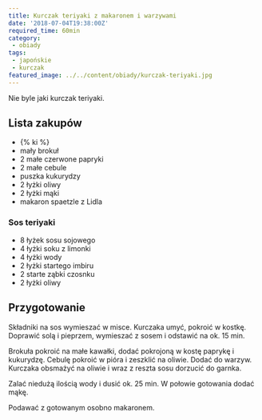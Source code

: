 ```yaml
---
title: Kurczak teriyaki z makaronem i warzywami
date: '2018-07-04T19:38:00Z'
required_time: 60min
category:
 - obiady
tags:
 - japońskie
 - kurczak
featured_image: ../../content/obiady/kurczak-teriyaki.jpg
---
```


Nie byle jaki kurczak teriyaki.

<!-- more -->

## Lista zakupów

 - {% ki %}
 - mały brokuł
 - 2 małe czerwone papryki
 - 2 małe cebule
 - puszka kukurydzy
 - 2 łyżki oliwy
 - 2 łyżki mąki
 - makaron spaetzle z Lidla

 ### Sos teriyaki
 - 8 łyżek sosu sojowego
 - 4 łyżki soku z limonki
 - 4 łyżki wody
 - 2 łyżki startego imbiru
 - 2 starte ząbki czosnku
 - 2 łyżki oliwy

## Przygotowanie

Składniki na sos wymieszać w misce.
Kurczaka umyć, pokroić w kostkę. Doprawić solą i pieprzem, wymieszać z sosem i odstawić na ok. 15 min.

Brokuła pokroić na małe kawałki, dodać pokrojoną w kostę paprykę i kukurydzę.
Cebulę pokroić w pióra i zeszklić na oliwie. Dodać do warzyw.
Kurczaka obsmażyć na oliwie i wraz z reszta sosu dorzucić do garnka.

Zalać niedużą ilością wody i dusić ok. 25 min.
W połowie gotowania dodać mąkę.

Podawać z gotowanym osobno makaronem.

